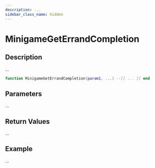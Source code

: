 ```yaml
---
description: ...
sidebar_class_name: hidden
---
```


# MinigameGetErrandCompletion

## Description

...

```lua
function MinigameGetErrandCompletion(param1, ...) --[[ ... ]] end
```

## Parameters

...

## Return Values

...

## Example

...

